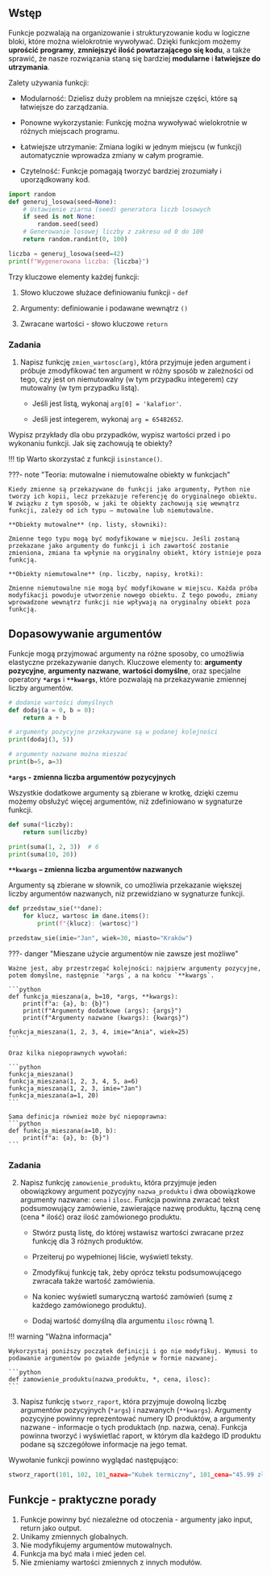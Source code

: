 ## Wstęp

Funkcje pozwalają na organizowanie i strukturyzowanie kodu w logiczne bloki, które można wielokrotnie wywoływać. Dzięki funkcjom możemy **uprościć programy**, **zmniejszyć ilość powtarzającego się kodu**, a także sprawić, że nasze rozwiązania staną się bardziej **modularne** i **łatwiejsze do utrzymania**.

Zalety używania funkcji:

- Modularność: Dzielisz duży problem na mniejsze części, które są łatwiejsze do zarządzania.

- Ponowne wykorzystanie: Funkcję można wywoływać wielokrotnie w różnych miejscach programu.

- Łatwiejsze utrzymanie: Zmiana logiki w jednym miejscu (w funkcji) automatycznie wprowadza zmiany w całym programie.

- Czytelność: Funkcje pomagają tworzyć bardziej zrozumiały i uporządkowany kod.

```python
import random
def generuj_losowa(seed=None):
    # Ustawienie ziarna (seed) generatora liczb losowych
    if seed is not None:
        random.seed(seed)
    # Generowanie losowej liczby z zakresu od 0 do 100
    return random.randint(0, 100)

liczba = generuj_losowa(seed=42)
print(f"Wygenerowana liczba: {liczba}")
```

Trzy kluczowe elementy każdej funkcji:

1. Słowo kluczowe służace definiowaniu funkcji - `def`

2. Argumenty: definiowanie i podawane wewnątrz `()`

3. Zwracane wartości - słowo kluczowe `return`

### Zadania
1. Napisz funkcję `zmien_wartosc(arg)`, która przyjmuje jeden argument i próbuje zmodyfikować ten argument w różny sposób w zależności od tego, czy jest on niemutowalny (w tym przypadku integerem) czy mutowalny (w tym przypadku listą). 

    - Jeśli jest listą, wykonaj `arg[0] = 'kalafior'`. 

    - Jeśli jest integerem, wykonaj `arg = 65482652`.

Wypisz przykłady dla obu przypadków, wypisz wartości przed i po wykonaniu funkcji. Jak się zachowują te obiekty? 

!!! tip 
    Warto skorzystać z funkcji `isinstance()`.

???- note "Teoria: mutowalne i niemutowalne obiekty w funkcjach"

    Kiedy zmienne są przekazywane do funkcji jako argumenty, Python nie tworzy ich kopii, lecz przekazuje referencję do oryginalnego obiektu. W związku z tym sposób, w jaki te obiekty zachowują się wewnątrz funkcji, zależy od ich typu – mutowalne lub niemutowalne.

    **Obiekty mutowalne** (np. listy, słowniki):

    Zmienne tego typu mogą być modyfikowane w miejscu. Jeśli zostaną przekazane jako argumenty do funkcji i ich zawartość zostanie zmieniona, zmiana ta wpłynie na oryginalny obiekt, który istnieje poza funkcją.

    **Obiekty niemutowalne** (np. liczby, napisy, krotki):

    Zmienne niemutowalne nie mogą być modyfikowane w miejscu. Każda próba modyfikacji powoduje utworzenie nowego obiektu. Z tego powodu, zmiany wprowadzone wewnątrz funkcji nie wpływają na oryginalny obiekt poza funkcją.

## Dopasowywanie argumentów

Funkcje mogą przyjmować argumenty na różne sposoby, co umożliwia elastyczne przekazywanie danych. Kluczowe elementy to: **argumenty pozycyjne**, **argumenty nazwane**, **wartości domyślne**, oraz specjalne operatory **`*args`** i **`**kwargs`**, które pozwalają na przekazywanie zmiennej liczby argumentów.

```python
# dodanie wartości domyślnych
def dodaj(a = 0, b = 0):
    return a + b

# argumenty pozycyjne przekazywane są w podanej kolejności
print(dodaj(3, 5))

# argumenty nazwane można mieszać
print(b=5, a=3)
```

**`*args` - zmienna liczba argumentów pozycyjnych**

Wszystkie dodatkowe argumenty są zbierane w krotkę, dzięki czemu możemy obsłużyć więcej argumentów, niż zdefiniowano w sygnaturze funkcji.

```python
def suma(*liczby):
    return sum(liczby)

print(suma(1, 2, 3))  # 6
print(suma(10, 20))
```

**`**kwargs` – zmienna liczba argumentów nazwanych**

Argumenty są zbierane w słownik, co umożliwia przekazanie większej liczby argumentów nazwanych, niż przewidziano w sygnaturze funkcji.

```python
def przedstaw_sie(**dane):
    for klucz, wartosc in dane.items():
        print(f"{klucz}: {wartosc}")

przedstaw_sie(imie="Jan", wiek=30, miasto="Kraków")
```

???- danger "Mieszane użycie argumentów nie zawsze jest możliwe"

    Ważne jest, aby przestrzegać kolejności: najpierw argumenty pozycyjne, potem domyślne, następnie `*args`, a na końcu `**kwargs`.

    ```python
    def funkcja_mieszana(a, b=10, *args, **kwargs):
        print(f"a: {a}, b: {b}")
        print(f"Argumenty dodatkowe (args): {args}")
        print(f"Argumenty nazwane (kwargs): {kwargs}")

    funkcja_mieszana(1, 2, 3, 4, imie="Ania", wiek=25)
    ```

    Oraz kilka niepoprawnych wywołań:
    
    ```python
    funkcja_mieszana()
    funkcja_mieszana(1, 2, 3, 4, 5, a=6)
    funkcja_mieszana(1, 2, 3, imie="Jan")
    funkcja_mieszana(a=1, 20)
    ```

    Sama definicja również może być niepoprawna:
    ```python
    def funkcja_mieszana(a=10, b):
        print(f"a: {a}, b: {b}")
    ```

### Zadania
2. Napisz funkcję `zamowienie_produktu`, która przyjmuje jeden obowiązkowy argument pozycyjny `nazwa_produktu` i dwa obowiązkowe argumenty nazwane: `cena` i `ilosc`. Funkcja powinna zwracać tekst podsumowujący zamówienie, zawierające nazwę produktu, łączną cenę (cena * ilość) oraz ilość zamówionego produktu. 

    - Stwórz pustą listę, do której wstawisz wartości zwracane przez funkcję dla 3 różnych produktów.

    - Przeiteruj po wypełnionej liście, wyświetl teksty.

    - Zmodyfikuj funkcję tak, żeby oprócz tekstu podsumowującego zwracała także wartość zamówienia. 

    - Na koniec wyświetl sumaryczną wartość zamówień (sumę z każdego zamówionego produktu). 

    - Dodaj wartość domyślną dla argumentu `ilosc` równą 1.

!!! warning "Ważna informacja"

    Wykorzystaj poniższy początek definicji i go nie modyfikuj. Wymusi to podawanie argumentów po gwiazde jedynie w formie nazwanej.

    ```python
    def zamowienie_produktu(nazwa_produktu, *, cena, ilosc):
    ```

3. Napisz funkcję `stworz_raport`, która przyjmuje dowolną liczbę argumentów pozycyjnych (`*args`) i nazwanych (`**kwargs`). Argumenty pozycyjne powinny reprezentować numery ID produktów, a argumenty nazwane - informacje o tych produktach (np. nazwa, cena). Funkcja powinna tworzyć i wyświetlać raport, w którym dla każdego ID produktu podane są szczegółowe informacje na jego temat. 

Wywołanie funkcji powinno wyglądać następująco:

```python
stworz_raport(101, 102, 101_nazwa="Kubek termiczny", 101_cena="45.99 zł", 102_nazwa="Długopis", 102_cena="4.99 zł")
```

## Funkcje - praktyczne porady
1. Funkcje powinny być niezależne od otoczenia - argumenty jako input, return jako output.
2. Unikamy zmiennych globalnych.
3. Nie modyfikujemy argumentów mutowalnych.
4. Funkcja ma być mała i mieć jeden cel.
5. Nie zmieniamy wartości zmiennych z innych modułów.
